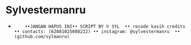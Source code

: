 # Sylvestermanru
*         ••JANGAN HAPUS INI•• SCRIPT BY © SYL  •• recode kasih credits  •• contacts: (62881025088222) •• instagram: @sylvestermanru  •• (github.com/sylmanru) 
